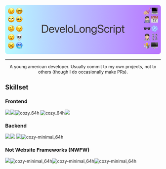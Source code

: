 <p align="center"><img src="https://github.com/DeveloLongScript/DeveloLongScript/blob/main/Group%201%20(1).png?raw=true" /></p>

---
<p align="center">
A young american developer. Usually commit to my own projects, not to others (though I do occasionally make PRs).
</p>

## Skillset
### Frontend
<img src="https://github.com/intergrav/devins-badges/blob/v3/assets/cozy-minimal/built-with/javascript_64h.png?raw=true"/><img src="https://github.com/intergrav/devins-badges/blob/v3/assets/cozy-minimal/built-with/typescript_64h.png?raw=true"/>![cozy_64h](https://github.com/DeveloLongScript/DeveloLongScript/assets/52332868/405a961c-cf87-4c63-be6a-766f67902e3d)
![cozy_64h](https://github.com/DeveloLongScript/DeveloLongScript/assets/52332868/0960a951-48ce-4004-8394-55a327637b0b)<img src="https://github.com/intergrav/devins-badges/blob/v3/assets/cozy-minimal/built-with/react_64h.png?raw=true"/>

### Backend
<img src="https://github.com/intergrav/devins-badges/blob/v3/assets/cozy-minimal/built-with/javascript_64h.png?raw=true"/><img src="https://github.com/intergrav/devins-badges/blob/v3/assets/cozy-minimal/built-with/typescript_64h.png?raw=true"/> <img src="https://github.com/intergrav/devins-badges/blob/v3/assets/cozy-minimal/built-with/nextjs_64h.png?raw=true"/>![cozy-minimal_64h](https://github.com/DeveloLongScript/DeveloLongScript/assets/52332868/d44d655f-7101-4272-baf3-5e894cd620ef)

### Not Website Frameworks (NWFW)
<img src="https://github.com/intergrav/devins-badges/blob/v3/assets/cozy-minimal/built-with/java_64h.png?raw=true"/>![cozy-minimal_64h](https://github.com/DeveloLongScript/DeveloLongScript/assets/52332868/23c572cf-a519-4dfd-9627-92e6b9df8cd0)![cozy-minimal_64h](https://github.com/DeveloLongScript/DeveloLongScript/assets/52332868/d44d655f-7101-4272-baf3-5e894cd620ef)![cozy-minimal_64h](https://github.com/DeveloLongScript/DeveloLongScript/assets/52332868/2ddda39c-abe1-4a6a-a81c-3316408d6968)
